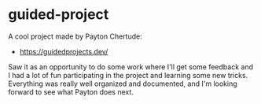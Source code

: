 # guided-project

A cool project made by Payton Chertude:
  - https://guidedprojects.dev/

Saw it as an opportunity to do some work where I'll get some feedback and I had a lot of fun participating in the project and learning some new tricks. Everything was really well organized and documented, and I'm looking forward to see what Payton does next.
